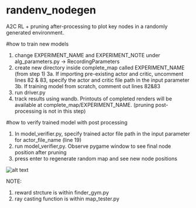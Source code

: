 # randenv_nodegen
A2C RL + pruning after-processing to plot key nodes in a randomly generated environment. 

#how to train new models
1. change EXPERIMENT_NAME and EXPERIMENT_NOTE under alg_parameters.py -> RecordingParameters
2. create new directory inside complete_map called EXPERIMENT_NAME (from step 1)
3a. If importing pre-existing actor and critic, uncomment lines 82 & 83, specify the actor and critic file path in the input parameter
3b. If training model from scratch, comment out lines 82&83
4. run driver.py
5. track results using wandb. Printouts of completed renders will be available at complete_map/EXPERIMENT_NAME. (pruning post-processing is not in this step)

#how to verify trained model with post processing
1. In model_verifier.py, specify trained actor file path in the input parameter for actor_file_name (line 19)
2. run model_verifier,py. Observe pygame window to see final node position after pruning
3. press enter to regenerate random map and see new node positions

![alt text](https://github.com/[username]/[reponame]/blob/[branch]/image.jpg?raw=true)

NOTE:
1. reward strcture is within finder_gym.py
2. ray casting function is within map_tester.py
